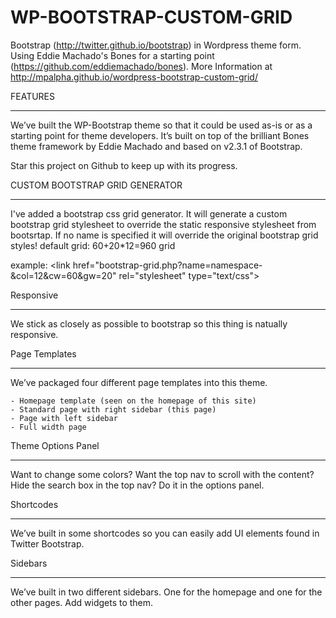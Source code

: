 WP-BOOTSTRAP-CUSTOM-GRID
===================

Bootstrap (http://twitter.github.io/bootstrap) in Wordpress theme form. Using Eddie Machado's Bones for a starting point (https://github.com/eddiemachado/bones). 
More Information at http://mpalpha.github.io/wordpress-bootstrap-custom-grid/

FEATURES
________

We’ve built the WP-Bootstrap theme so that it could be used as-is or as a starting point for theme developers. It’s built on top of the brilliant Bones theme framework by Eddie Machado and based on v2.3.1 of Bootstrap.

Star this project on Github to keep up with its progress.

CUSTOM BOOTSTRAP GRID GENERATOR
__________
I've added a bootstrap css grid generator. It will generate a custom bootstrap grid stylesheet to override the static responsive stylesheet from bootsrtap. If no name is specified it will override the original bootstrap grid styles!
default grid: 60+20*12=960 grid

example: &lt;link href=&quot;bootstrap-grid.php?name=namespace-&amp;col=12&amp;cw=60&amp;gw=20&quot; rel=&quot;stylesheet&quot; type=&quot;text/css&quot;&gt;


Responsive
__________

We stick as closely as possible to bootstrap so this thing is natually responsive. 

Page Templates
______________

We’ve packaged four different page templates into this theme.

    - Homepage template (seen on the homepage of this site)
    - Standard page with right sidebar (this page)
    - Page with left sidebar
    - Full width page

Theme Options Panel
___________________

Want to change some colors? Want the top nav to scroll with the content? Hide the search box in the top nav? Do it in the options panel.

Shortcodes
__________

We’ve built in some shortcodes so you can easily add UI elements found in Twitter Bootstrap.

Sidebars
________

We’ve built in two different sidebars. One for the homepage and one for the other pages. Add widgets to them.
